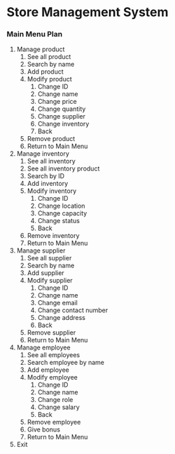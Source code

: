 
# Store Management System
### Main Menu Plan
1. Manage product
	1. See all product
	2. Search by name
	3. Add product
	4. Modify product
		1. Change ID
		2. Change name
		3. Change price
		4. Change quantity
		5. Change supplier
		6. Change inventory
		7. Back
	5. Remove product
	6. Return to Main Menu
2. Manage inventory
	1. See all inventory
    2. See all inventory product
	3. Search by ID
	4. Add inventory
	5. Modify inventory
		1. Change ID
		2. Change location
		3. Change capacity
		4. Change status
		5. Back
	6. Remove inventory
	7. Return to Main Menu
3. Manage supplier
	1. See all supplier
	2. Search by name
	3. Add supplier
	4. Modify supplier
		1. Change ID
		2. Change name
		3. Change email
		4. Change contact number
		5. Change address
		6. Back
	5. Remove supplier
	6. Return to Main Menu
4. Manage employee
	1. See all employees
	2. Search employee by name
	3. Add employee
	4. Modify employee
		1. Change ID
		2. Change name
		3. Change role
		4. Change salary
		5. Back
	5. Remove employee
	6. Give bonus
	7. Return to Main Menu
5. Exit